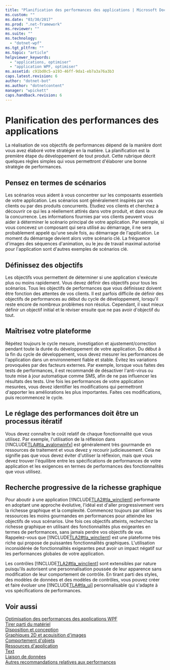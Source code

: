 ```yaml
---
title: "Planification des performances des applications | Microsoft Docs"
ms.custom: ""
ms.date: "03/30/2017"
ms.prod: ".net-framework"
ms.reviewer: ""
ms.suite: ""
ms.technology: 
  - "dotnet-wpf"
ms.tgt_pltfrm: ""
ms.topic: "article"
helpviewer_keywords: 
  - "applications, optimiser"
  - "application WPF, optimiser"
ms.assetid: c91bd0c5-a193-46ff-9da1-eb7a3a76a3b3
caps.latest.revision: 6
author: "dotnet-bot"
ms.author: "dotnetcontent"
manager: "wpickett"
caps.handback.revision: 6
---
```

# Planification des performances des applications
La réalisation de vos objectifs de performances dépend de la manière dont vous avez élaboré votre stratégie en la matière.  La planification est la première étape du développement de tout produit.  Cette rubrique décrit quelques règles simples qui vous permettront d'élaborer une bonne stratégie de performances.  
  
## Pensez en termes de scénarios  
 Les scénarios vous aident à vous concentrer sur les composants essentiels de votre application.  Les scénarios sont généralement inspirés par vos clients ou par des produits concurrents.  Étudiez vos clients et cherchez à découvrir ce qui les a réellement attirés dans votre produit, et dans ceux de la concurrence.  Les informations fournies par vos clients peuvent vous aider à déterminer le scénario principal de votre application.  Par exemple, si vous concevez un composant qui sera utilisé au démarrage, il ne sera probablement appelé qu'une seule fois, au démarrage de l'application.  Le moment du démarrage devient alors votre scénario clé.  La fréquence d'images des séquences d'animation, ou le jeu de travail maximal autorisé pour l'application sont d'autres exemples de scénarios clé.  
  
## Définissez des objectifs  
 Les objectifs vous permettent de déterminer si une application s'exécute plus ou moins rapidement.  Vous devez définir des objectifs pour tous les scénarios.  Tous les objectifs de performances que vous définissez doivent être fonction des attentes de vos clients.  Il est parfois difficile de définir des objectifs de performances au début du cycle de développement, lorsqu'il reste encore de nombreux problèmes non résolus.  Cependant, il vaut mieux définir un objectif initial et le réviser ensuite que ne pas avoir d'objectif du tout.  
  
## Maîtrisez votre plateforme  
 Répétez toujours le cycle mesure, investigation et ajustement\/correction pendant toute la durée du développement de votre application.  Du début à la fin du cycle de développement, vous devez mesurer les performances de l'application dans un environnement fiable et stable.  Évitez les variations provoquées par des facteurs externes.  Par exemple, lorsque vous faites des tests de performances, il est recommandé de désactiver l'anti\-virus ou toute mise à jour automatique comme SMS, afin de ne pas influencer les résultats des tests.  Une fois les performances de votre application mesurées, vous devez identifier les modifications qui permettront d'apporter les améliorations les plus importantes.  Faites ces modifications, puis recommencez le cycle.  
  
## Le réglage des performances doit être un processus itératif  
 Vous devez connaître le coût relatif de chaque fonctionnalité que vous utilisez.  Par exemple, l'utilisation de la réflexion dans [!INCLUDE[TLA#tla_avalonwinfx](../../../../includes/tlasharptla-avalonwinfx-md.md)] est généralement très gourmande en ressources de traitement et vous devez y recourir judicieusement.  Cela ne signifie pas que vous devez éviter d'utiliser la réflexion, mais que vous devez trouver l'équilibre entre les spécifications de performances de votre application et les exigences en termes de performances des fonctionnalités que vous utilisez.  
  
## Recherche progressive de la richesse graphique  
 Pour aboutir à une application [!INCLUDE[TLA2#tla_winclient](../../../../includes/tla2sharptla-winclient-md.md)] performante en adoptant une approche évolutive, l'idéal est d'aller progressivement vers la richesse graphique et la complexité.  Commencez toujours par utiliser les ressources les moins gourmandes en performances pour atteindre les objectifs de vous scénarios.  Une fois ces objectifs atteints, recherchez la richesse graphique en utilisant des fonctionnalités plus exigeantes en termes de performances, sans jamais perdre vos objectifs de vue.  Rappelez\-vous que [!INCLUDE[TLA2#tla_winclient](../../../../includes/tla2sharptla-winclient-md.md)] est une plateforme très riche qui propose de puissantes fonctionnalités graphiques.  L'utilisation inconsidérée de fonctionnalités exigeantes peut avoir un impact négatif sur les performances globales de votre application.  
  
 Les contrôles [!INCLUDE[TLA2#tla_winclient](../../../../includes/tla2sharptla-winclient-md.md)] sont extensibles par nature puisqu'ils autorisent une personnalisation poussée de leur apparence sans modification de leur comportement de contrôle.  En tirant parti des styles, des modèles de données et des modèles de contrôles, vous pouvez créer et faire évoluer une [!INCLUDE[TLA#tla_ui](../../../../includes/tlasharptla-ui-md.md)] personnalisable qui s'adapte à vos spécifications de performances.  
  
## Voir aussi  
 [Optimisation des performances des applications WPF](../../../../docs/framework/wpf/advanced/optimizing-wpf-application-performance.md)   
 [Tirer parti du matériel](../../../../docs/framework/wpf/advanced/optimizing-performance-taking-advantage-of-hardware.md)   
 [Disposition et conception](../../../../docs/framework/wpf/advanced/optimizing-performance-layout-and-design.md)   
 [Graphiques 2D et acquisition d'images](../../../../docs/framework/wpf/advanced/optimizing-performance-2d-graphics-and-imaging.md)   
 [Comportement d'objets](../../../../docs/framework/wpf/advanced/optimizing-performance-object-behavior.md)   
 [Ressources d'application](../../../../docs/framework/wpf/advanced/optimizing-performance-application-resources.md)   
 [Text](../../../../docs/framework/wpf/advanced/optimizing-performance-text.md)   
 [Liaison de données](../../../../docs/framework/wpf/advanced/optimizing-performance-data-binding.md)   
 [Autres recommandations relatives aux performances](../../../../docs/framework/wpf/advanced/optimizing-performance-other-recommendations.md)